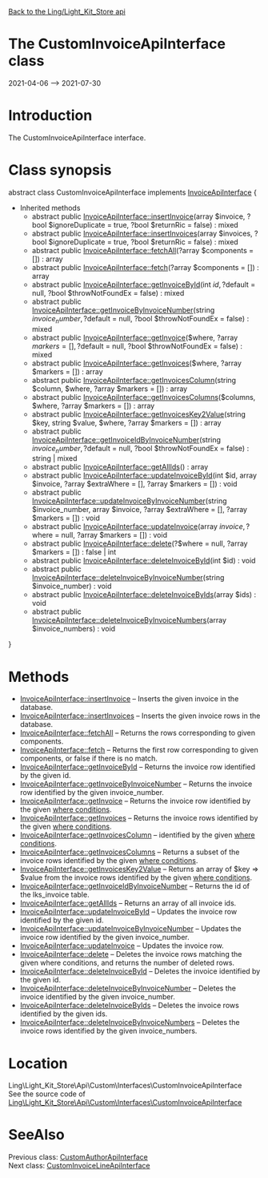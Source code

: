 [Back to the Ling/Light_Kit_Store api](https://github.com/lingtalfi/Light_Kit_Store/blob/master/doc/api/Ling/Light_Kit_Store.md)



The CustomInvoiceApiInterface class
================
2021-04-06 --> 2021-07-30






Introduction
============

The CustomInvoiceApiInterface interface.



Class synopsis
==============


abstract class <span class="pl-k">CustomInvoiceApiInterface</span> implements [InvoiceApiInterface](https://github.com/lingtalfi/Light_Kit_Store/blob/master/doc/api/Ling/Light_Kit_Store/Api/Generated/Interfaces/InvoiceApiInterface.md) {

- Inherited methods
    - abstract public [InvoiceApiInterface::insertInvoice](https://github.com/lingtalfi/Light_Kit_Store/blob/master/doc/api/Ling/Light_Kit_Store/Api/Generated/Interfaces/InvoiceApiInterface/insertInvoice.md)(array $invoice, ?bool $ignoreDuplicate = true, ?bool $returnRic = false) : mixed
    - abstract public [InvoiceApiInterface::insertInvoices](https://github.com/lingtalfi/Light_Kit_Store/blob/master/doc/api/Ling/Light_Kit_Store/Api/Generated/Interfaces/InvoiceApiInterface/insertInvoices.md)(array $invoices, ?bool $ignoreDuplicate = true, ?bool $returnRic = false) : mixed
    - abstract public [InvoiceApiInterface::fetchAll](https://github.com/lingtalfi/Light_Kit_Store/blob/master/doc/api/Ling/Light_Kit_Store/Api/Generated/Interfaces/InvoiceApiInterface/fetchAll.md)(?array $components = []) : array
    - abstract public [InvoiceApiInterface::fetch](https://github.com/lingtalfi/Light_Kit_Store/blob/master/doc/api/Ling/Light_Kit_Store/Api/Generated/Interfaces/InvoiceApiInterface/fetch.md)(?array $components = []) : array
    - abstract public [InvoiceApiInterface::getInvoiceById](https://github.com/lingtalfi/Light_Kit_Store/blob/master/doc/api/Ling/Light_Kit_Store/Api/Generated/Interfaces/InvoiceApiInterface/getInvoiceById.md)(int $id, ?$default = null, ?bool $throwNotFoundEx = false) : mixed
    - abstract public [InvoiceApiInterface::getInvoiceByInvoiceNumber](https://github.com/lingtalfi/Light_Kit_Store/blob/master/doc/api/Ling/Light_Kit_Store/Api/Generated/Interfaces/InvoiceApiInterface/getInvoiceByInvoiceNumber.md)(string $invoice_number, ?$default = null, ?bool $throwNotFoundEx = false) : mixed
    - abstract public [InvoiceApiInterface::getInvoice](https://github.com/lingtalfi/Light_Kit_Store/blob/master/doc/api/Ling/Light_Kit_Store/Api/Generated/Interfaces/InvoiceApiInterface/getInvoice.md)($where, ?array $markers = [], ?$default = null, ?bool $throwNotFoundEx = false) : mixed
    - abstract public [InvoiceApiInterface::getInvoices](https://github.com/lingtalfi/Light_Kit_Store/blob/master/doc/api/Ling/Light_Kit_Store/Api/Generated/Interfaces/InvoiceApiInterface/getInvoices.md)($where, ?array $markers = []) : array
    - abstract public [InvoiceApiInterface::getInvoicesColumn](https://github.com/lingtalfi/Light_Kit_Store/blob/master/doc/api/Ling/Light_Kit_Store/Api/Generated/Interfaces/InvoiceApiInterface/getInvoicesColumn.md)(string $column, $where, ?array $markers = []) : array
    - abstract public [InvoiceApiInterface::getInvoicesColumns](https://github.com/lingtalfi/Light_Kit_Store/blob/master/doc/api/Ling/Light_Kit_Store/Api/Generated/Interfaces/InvoiceApiInterface/getInvoicesColumns.md)($columns, $where, ?array $markers = []) : array
    - abstract public [InvoiceApiInterface::getInvoicesKey2Value](https://github.com/lingtalfi/Light_Kit_Store/blob/master/doc/api/Ling/Light_Kit_Store/Api/Generated/Interfaces/InvoiceApiInterface/getInvoicesKey2Value.md)(string $key, string $value, $where, ?array $markers = []) : array
    - abstract public [InvoiceApiInterface::getInvoiceIdByInvoiceNumber](https://github.com/lingtalfi/Light_Kit_Store/blob/master/doc/api/Ling/Light_Kit_Store/Api/Generated/Interfaces/InvoiceApiInterface/getInvoiceIdByInvoiceNumber.md)(string $invoice_number, ?$default = null, ?bool $throwNotFoundEx = false) : string | mixed
    - abstract public [InvoiceApiInterface::getAllIds](https://github.com/lingtalfi/Light_Kit_Store/blob/master/doc/api/Ling/Light_Kit_Store/Api/Generated/Interfaces/InvoiceApiInterface/getAllIds.md)() : array
    - abstract public [InvoiceApiInterface::updateInvoiceById](https://github.com/lingtalfi/Light_Kit_Store/blob/master/doc/api/Ling/Light_Kit_Store/Api/Generated/Interfaces/InvoiceApiInterface/updateInvoiceById.md)(int $id, array $invoice, ?array $extraWhere = [], ?array $markers = []) : void
    - abstract public [InvoiceApiInterface::updateInvoiceByInvoiceNumber](https://github.com/lingtalfi/Light_Kit_Store/blob/master/doc/api/Ling/Light_Kit_Store/Api/Generated/Interfaces/InvoiceApiInterface/updateInvoiceByInvoiceNumber.md)(string $invoice_number, array $invoice, ?array $extraWhere = [], ?array $markers = []) : void
    - abstract public [InvoiceApiInterface::updateInvoice](https://github.com/lingtalfi/Light_Kit_Store/blob/master/doc/api/Ling/Light_Kit_Store/Api/Generated/Interfaces/InvoiceApiInterface/updateInvoice.md)(array $invoice, ?$where = null, ?array $markers = []) : void
    - abstract public [InvoiceApiInterface::delete](https://github.com/lingtalfi/Light_Kit_Store/blob/master/doc/api/Ling/Light_Kit_Store/Api/Generated/Interfaces/InvoiceApiInterface/delete.md)(?$where = null, ?array $markers = []) : false | int
    - abstract public [InvoiceApiInterface::deleteInvoiceById](https://github.com/lingtalfi/Light_Kit_Store/blob/master/doc/api/Ling/Light_Kit_Store/Api/Generated/Interfaces/InvoiceApiInterface/deleteInvoiceById.md)(int $id) : void
    - abstract public [InvoiceApiInterface::deleteInvoiceByInvoiceNumber](https://github.com/lingtalfi/Light_Kit_Store/blob/master/doc/api/Ling/Light_Kit_Store/Api/Generated/Interfaces/InvoiceApiInterface/deleteInvoiceByInvoiceNumber.md)(string $invoice_number) : void
    - abstract public [InvoiceApiInterface::deleteInvoiceByIds](https://github.com/lingtalfi/Light_Kit_Store/blob/master/doc/api/Ling/Light_Kit_Store/Api/Generated/Interfaces/InvoiceApiInterface/deleteInvoiceByIds.md)(array $ids) : void
    - abstract public [InvoiceApiInterface::deleteInvoiceByInvoiceNumbers](https://github.com/lingtalfi/Light_Kit_Store/blob/master/doc/api/Ling/Light_Kit_Store/Api/Generated/Interfaces/InvoiceApiInterface/deleteInvoiceByInvoiceNumbers.md)(array $invoice_numbers) : void

}






Methods
==============

- [InvoiceApiInterface::insertInvoice](https://github.com/lingtalfi/Light_Kit_Store/blob/master/doc/api/Ling/Light_Kit_Store/Api/Generated/Interfaces/InvoiceApiInterface/insertInvoice.md) &ndash; Inserts the given invoice in the database.
- [InvoiceApiInterface::insertInvoices](https://github.com/lingtalfi/Light_Kit_Store/blob/master/doc/api/Ling/Light_Kit_Store/Api/Generated/Interfaces/InvoiceApiInterface/insertInvoices.md) &ndash; Inserts the given invoice rows in the database.
- [InvoiceApiInterface::fetchAll](https://github.com/lingtalfi/Light_Kit_Store/blob/master/doc/api/Ling/Light_Kit_Store/Api/Generated/Interfaces/InvoiceApiInterface/fetchAll.md) &ndash; Returns the rows corresponding to given components.
- [InvoiceApiInterface::fetch](https://github.com/lingtalfi/Light_Kit_Store/blob/master/doc/api/Ling/Light_Kit_Store/Api/Generated/Interfaces/InvoiceApiInterface/fetch.md) &ndash; Returns the first row corresponding to given components, or false if there is no match.
- [InvoiceApiInterface::getInvoiceById](https://github.com/lingtalfi/Light_Kit_Store/blob/master/doc/api/Ling/Light_Kit_Store/Api/Generated/Interfaces/InvoiceApiInterface/getInvoiceById.md) &ndash; Returns the invoice row identified by the given id.
- [InvoiceApiInterface::getInvoiceByInvoiceNumber](https://github.com/lingtalfi/Light_Kit_Store/blob/master/doc/api/Ling/Light_Kit_Store/Api/Generated/Interfaces/InvoiceApiInterface/getInvoiceByInvoiceNumber.md) &ndash; Returns the invoice row identified by the given invoice_number.
- [InvoiceApiInterface::getInvoice](https://github.com/lingtalfi/Light_Kit_Store/blob/master/doc/api/Ling/Light_Kit_Store/Api/Generated/Interfaces/InvoiceApiInterface/getInvoice.md) &ndash; Returns the invoice row identified by the given [where conditions](https://github.com/lingtalfi/SimplePdoWrapper#the-where-conditions).
- [InvoiceApiInterface::getInvoices](https://github.com/lingtalfi/Light_Kit_Store/blob/master/doc/api/Ling/Light_Kit_Store/Api/Generated/Interfaces/InvoiceApiInterface/getInvoices.md) &ndash; Returns the invoice rows identified by the given [where conditions](https://github.com/lingtalfi/SimplePdoWrapper#the-where-conditions).
- [InvoiceApiInterface::getInvoicesColumn](https://github.com/lingtalfi/Light_Kit_Store/blob/master/doc/api/Ling/Light_Kit_Store/Api/Generated/Interfaces/InvoiceApiInterface/getInvoicesColumn.md) &ndash; identified by the given [where conditions](https://github.com/lingtalfi/SimplePdoWrapper#the-where-conditions).
- [InvoiceApiInterface::getInvoicesColumns](https://github.com/lingtalfi/Light_Kit_Store/blob/master/doc/api/Ling/Light_Kit_Store/Api/Generated/Interfaces/InvoiceApiInterface/getInvoicesColumns.md) &ndash; Returns a subset of the invoice rows identified by the given [where conditions](https://github.com/lingtalfi/SimplePdoWrapper#the-where-conditions).
- [InvoiceApiInterface::getInvoicesKey2Value](https://github.com/lingtalfi/Light_Kit_Store/blob/master/doc/api/Ling/Light_Kit_Store/Api/Generated/Interfaces/InvoiceApiInterface/getInvoicesKey2Value.md) &ndash; Returns an array of $key => $value from the invoice rows identified by the given [where conditions](https://github.com/lingtalfi/SimplePdoWrapper#the-where-conditions).
- [InvoiceApiInterface::getInvoiceIdByInvoiceNumber](https://github.com/lingtalfi/Light_Kit_Store/blob/master/doc/api/Ling/Light_Kit_Store/Api/Generated/Interfaces/InvoiceApiInterface/getInvoiceIdByInvoiceNumber.md) &ndash; Returns the id of the lks_invoice table.
- [InvoiceApiInterface::getAllIds](https://github.com/lingtalfi/Light_Kit_Store/blob/master/doc/api/Ling/Light_Kit_Store/Api/Generated/Interfaces/InvoiceApiInterface/getAllIds.md) &ndash; Returns an array of all invoice ids.
- [InvoiceApiInterface::updateInvoiceById](https://github.com/lingtalfi/Light_Kit_Store/blob/master/doc/api/Ling/Light_Kit_Store/Api/Generated/Interfaces/InvoiceApiInterface/updateInvoiceById.md) &ndash; Updates the invoice row identified by the given id.
- [InvoiceApiInterface::updateInvoiceByInvoiceNumber](https://github.com/lingtalfi/Light_Kit_Store/blob/master/doc/api/Ling/Light_Kit_Store/Api/Generated/Interfaces/InvoiceApiInterface/updateInvoiceByInvoiceNumber.md) &ndash; Updates the invoice row identified by the given invoice_number.
- [InvoiceApiInterface::updateInvoice](https://github.com/lingtalfi/Light_Kit_Store/blob/master/doc/api/Ling/Light_Kit_Store/Api/Generated/Interfaces/InvoiceApiInterface/updateInvoice.md) &ndash; Updates the invoice row.
- [InvoiceApiInterface::delete](https://github.com/lingtalfi/Light_Kit_Store/blob/master/doc/api/Ling/Light_Kit_Store/Api/Generated/Interfaces/InvoiceApiInterface/delete.md) &ndash; Deletes the invoice rows matching the given where conditions, and returns the number of deleted rows.
- [InvoiceApiInterface::deleteInvoiceById](https://github.com/lingtalfi/Light_Kit_Store/blob/master/doc/api/Ling/Light_Kit_Store/Api/Generated/Interfaces/InvoiceApiInterface/deleteInvoiceById.md) &ndash; Deletes the invoice identified by the given id.
- [InvoiceApiInterface::deleteInvoiceByInvoiceNumber](https://github.com/lingtalfi/Light_Kit_Store/blob/master/doc/api/Ling/Light_Kit_Store/Api/Generated/Interfaces/InvoiceApiInterface/deleteInvoiceByInvoiceNumber.md) &ndash; Deletes the invoice identified by the given invoice_number.
- [InvoiceApiInterface::deleteInvoiceByIds](https://github.com/lingtalfi/Light_Kit_Store/blob/master/doc/api/Ling/Light_Kit_Store/Api/Generated/Interfaces/InvoiceApiInterface/deleteInvoiceByIds.md) &ndash; Deletes the invoice rows identified by the given ids.
- [InvoiceApiInterface::deleteInvoiceByInvoiceNumbers](https://github.com/lingtalfi/Light_Kit_Store/blob/master/doc/api/Ling/Light_Kit_Store/Api/Generated/Interfaces/InvoiceApiInterface/deleteInvoiceByInvoiceNumbers.md) &ndash; Deletes the invoice rows identified by the given invoice_numbers.





Location
=============
Ling\Light_Kit_Store\Api\Custom\Interfaces\CustomInvoiceApiInterface<br>
See the source code of [Ling\Light_Kit_Store\Api\Custom\Interfaces\CustomInvoiceApiInterface](https://github.com/lingtalfi/Light_Kit_Store/blob/master/Api/Custom/Interfaces/CustomInvoiceApiInterface.php)



SeeAlso
==============
Previous class: [CustomAuthorApiInterface](https://github.com/lingtalfi/Light_Kit_Store/blob/master/doc/api/Ling/Light_Kit_Store/Api/Custom/Interfaces/CustomAuthorApiInterface.md)<br>Next class: [CustomInvoiceLineApiInterface](https://github.com/lingtalfi/Light_Kit_Store/blob/master/doc/api/Ling/Light_Kit_Store/Api/Custom/Interfaces/CustomInvoiceLineApiInterface.md)<br>
